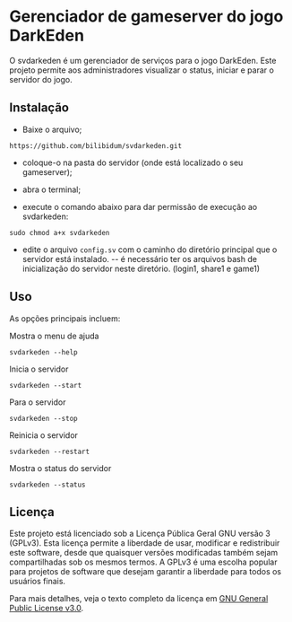 # Gerenciador de gameserver do jogo DarkEden

O svdarkeden é um gerenciador de serviços para o jogo DarkEden. 
Este projeto permite aos administradores visualizar o status, iniciar e parar o servidor do jogo.

## Instalação

- Baixe o arquivo;
```
https://github.com/bilibidum/svdarkeden.git
```
  
- coloque-o na pasta do servidor (onde está localizado o seu gameserver);
  
- abra o terminal;
  
- execute o comando abaixo para dar permissão de execução ao svdarkeden:
```
sudo chmod a+x svdarkeden
``` 
- edite o arquivo `config.sv` com o caminho do diretório principal que o servidor está instalado.
  -- é necessário ter os arquivos bash de inicialização do servidor neste diretório. (login1, share1 e game1)
  

## Uso

As opções principais incluem:

Mostra o menu de ajuda
```
svdarkeden --help
```
Inicia o servidor 
```
svdarkeden --start
```		
Para o servidor 
```
svdarkeden --stop
```		
Reinicia o servidor
```
svdarkeden --restart	
```
Mostra o status do servidor
```
svdarkeden --status	
```

## Licença

Este projeto está licenciado sob a Licença Pública Geral GNU versão 3 (GPLv3). 
Esta licença permite a liberdade de usar, modificar e redistribuir este software, desde que quaisquer versões modificadas também sejam compartilhadas sob os mesmos termos. 
A GPLv3 é uma escolha popular para projetos de software que desejam garantir a liberdade para todos os usuários finais.

Para mais detalhes, veja o texto completo da licença em [GNU General Public License v3.0](https://www.gnu.org/licenses/gpl-3.0.html).



